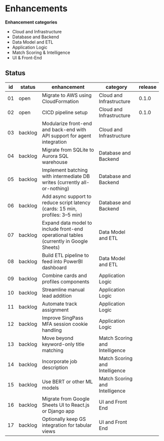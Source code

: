 # Enhancements

__Enhancement categories__

* Cloud and Infrastructure
* Database and Backend
* Data Model and ETL
* Application Logic 
* Match Scoring & Intelligence
* UI & Front-End

## Status

| id | status | enhancement | category | release |
| - | - |  - | - | - |
| 01 | open | Migrate to AWS using CloudFormation | Cloud and Infrastructure | 0.1.0 |
| 02 | open | CICD pipeline setup | Cloud and Infrastructure |0.1.0 |
| 03 | backlog | Modularize front-end and back-end with API support for agent integration | Cloud and Infrastructure  ||
| 04 | backlog | Migrate from SQLite to Aurora SQL warehouse | Database and Backend ||
| 05 | backlog | Implement batching with intermediate DB writes (currently all-or-nothing) | Database and Backend ||
| 06 | backlog | Add async support to reduce script latency (cards: 15 min, profiles: 3–5 min) | Database and Backend ||
| 07 | backlog | Expand data model to include front-end operational tables (currently in Google Sheets) | Data Model and ETL ||
| 08 | backlog | Build ETL pipeline to feed into PowerBI dashboard | Data Model and ETL ||
| 09 | backlog | Combine cards and profiles components | Application Logic ||
| 10 | backlog | Streamline manual lead addition | Application Logic ||
| 11 | backlog | Automate track assignment | Application Logic ||
| 12 | backlog | Improve SingPass MFA session cookie handling | Application Logic ||
| 13 | backlog | Move beyond keyword-only title matching | Match Scoring and Intelligence ||
| 14 | backlog | Incorporate job description | Match Scoring and Intelligence ||
| 15 | backlog | Use BERT or other ML models | Match Scoring and Intelligence ||
| 16 | backlog | Migrate from Google Sheets UI to React.js or Django app | UI and Front End ||
| 17 | backlog | Optionally keep GS integration for tabular views | UI and Front End ||
